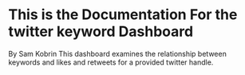 # This is the Documentation For the twitter keyword Dashboard
By Sam Kobrin
This dashboard examines the relationship between keywords and likes and retweets for a provided twitter handle.


